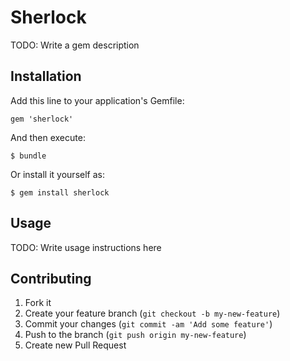 # Sherlock

TODO: Write a gem description

## Installation

Add this line to your application's Gemfile:

    gem 'sherlock'

And then execute:

    $ bundle

Or install it yourself as:

    $ gem install sherlock

## Usage

TODO: Write usage instructions here

## Contributing

1. Fork it
2. Create your feature branch (`git checkout -b my-new-feature`)
3. Commit your changes (`git commit -am 'Add some feature'`)
4. Push to the branch (`git push origin my-new-feature`)
5. Create new Pull Request

